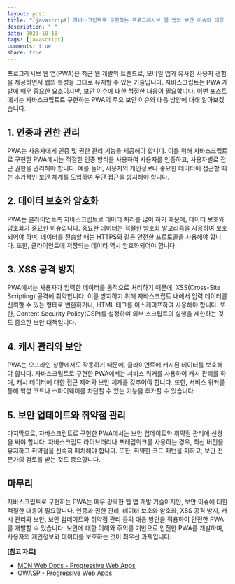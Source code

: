 ```yaml
---
layout: post
title: "[javascript] 자바스크립트로 구현하는 프로그레시브 웹 앱의 보안 이슈와 대응 방안"
description: " "
date: 2023-10-18
tags: [javascript]
comments: true
share: true
---
```


프로그레시브 웹 앱(PWA)은 최근 웹 개발의 트렌드로, 모바일 앱과 유사한 사용자 경험을 제공하면서 웹의 특성을 그대로 유지할 수 있는 기술입니다. 자바스크립트는 PWA 개발에 매우 중요한 요소이지만, 보안 이슈에 대한 적절한 대응이 필요합니다. 이번 포스트에서는 자바스크립트로 구현하는 PWA의 주요 보안 이슈와 대응 방안에 대해 알아보겠습니다.

## 1. 인증과 권한 관리

PWA는 사용자에게 인증 및 권한 관리 기능을 제공해야 합니다. 이를 위해 자바스크립트로 구현한 PWA에서는 적절한 인증 방식을 사용하여 사용자를 인증하고, 사용자별로 접근 권한을 관리해야 합니다. 예를 들어, 사용자의 개인정보나 중요한 데이터에 접근할 때는 추가적인 보안 체계를 도입하여 무단 접근을 방지해야 합니다.

## 2. 데이터 보호와 암호화

PWA는 클라이언트측 자바스크립트로 데이터 처리를 많이 하기 때문에, 데이터 보호와 암호화가 중요한 이슈입니다. 중요한 데이터는 적절한 암호화 알고리즘을 사용하여 보호되어야 하며, 데이터를 전송할 때는 HTTPS와 같은 안전한 프로토콜을 사용해야 합니다. 또한, 클라이언트에 저장되는 데이터 역시 암호화되어야 합니다.

## 3. XSS 공격 방지

PWA에서는 사용자가 입력한 데이터를 동적으로 처리하기 때문에, XSS(Cross-Site Scripting) 공격에 취약합니다. 이를 방지하기 위해 자바스크립트 내에서 입력 데이터를 신뢰할 수 있는 형태로 변환하거나, HTML 태그를 이스케이프하여 사용해야 합니다. 또한, Content Security Policy(CSP)를 설정하여 외부 스크립트의 실행을 제한하는 것도 중요한 보안 대책입니다.

## 4. 캐시 관리와 보안

PWA는 오프라인 상황에서도 작동하기 때문에, 클라이언트에 캐시된 데이터를 보호해야 합니다. 자바스크립트로 구현한 PWA에서는 서비스 워커를 사용하여 캐시 관리를 하며, 캐시 데이터에 대한 접근 제어와 보안 체계를 갖추어야 합니다. 또한, 서비스 워커를 통해 악성 코드나 스파이웨어를 차단할 수 있는 기능을 추가할 수 있습니다.

## 5. 보안 업데이트와 취약점 관리

마지막으로, 자바스크립트로 구현한 PWA에서는 보안 업데이트와 취약점 관리에 신경을 써야 합니다. 자바스크립트 라이브러리나 프레임워크를 사용하는 경우, 최신 버전을 유지하고 취약점을 신속히 패치해야 합니다. 또한, 취약한 코드 패턴을 피하고, 보안 전문가의 검토를 받는 것도 중요합니다.

## 마무리

자바스크립트로 구현하는 PWA는 매우 강력한 웹 앱 개발 기술이지만, 보안 이슈에 대한 적절한 대응이 필요합니다. 인증과 권한 관리, 데이터 보호와 암호화, XSS 공격 방지, 캐시 관리와 보안, 보안 업데이트와 취약점 관리 등의 대응 방안을 적용하여 안전한 PWA를 개발할 수 있습니다. 보안에 대한 이해와 주의를 기반으로 안전한 PWA를 개발하며, 사용자의 개인정보와 데이터를 보호하는 것이 최우선 과제입니다.

__[참고 자료]__
- [MDN Web Docs - Progressive Web Apps](https://developer.mozilla.org/en-US/docs/Web/Progressive_web_apps)
- [OWASP - Progressive Web Apps](https://owasp.org/www-project-progressive-web-apps/)